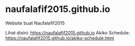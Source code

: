 # naufalafif2015.github.io
Website buat Naufalafif2015

Lihat disini: https://naufalafif2015.github.io
Akiko Schedule: https://naufalafif2015.github.io/akiko-schedule.html
